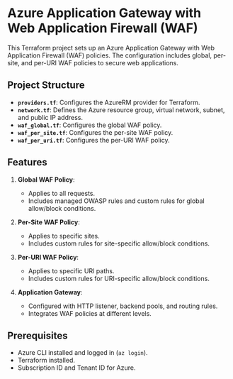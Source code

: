 ﻿# Azure Application Gateway with Web Application Firewall (WAF)

This Terraform project sets up an Azure Application Gateway with Web Application Firewall (WAF) policies. The configuration includes global, per-site, and per-URI WAF policies to secure web applications.

## Project Structure

- **`providers.tf`**: Configures the AzureRM provider for Terraform.
- **`network.tf`**: Defines the Azure resource group, virtual network, subnet, and public IP address.
- **`waf_global.tf`**: Configures the global WAF policy.
- **`waf_per_site.tf`**: Configures the per-site WAF policy.
- **`waf_per_uri.tf`**: Configures the per-URI WAF policy.
  
## Features

1. **Global WAF Policy**:
   - Applies to all requests.
   - Includes managed OWASP rules and custom rules for global allow/block conditions.

2. **Per-Site WAF Policy**:
   - Applies to specific sites.
   - Includes custom rules for site-specific allow/block conditions.

3. **Per-URI WAF Policy**:
   - Applies to specific URI paths.
   - Includes custom rules for URI-specific allow/block conditions.

4. **Application Gateway**:
   - Configured with HTTP listener, backend pools, and routing rules.
   - Integrates WAF policies at different levels.

## Prerequisites

- Azure CLI installed and logged in (`az login`).
- Terraform installed.
- Subscription ID and Tenant ID for Azure.
